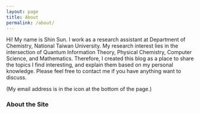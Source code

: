 ```yaml
---
layout: page
title: About
permalink: /about/
---
```


Hi! My name is Shin Sun. I work as a research assistant at Department of Chemistry, National Taiwan University. My research interest
lies in the intersection of Quantum Information Theory, Physical Chemistry, Computer Science, and Mathematics. Therefore, I created this blog as
a place to share the topics I find interesting, and explain them based on my personal knowledge. Please feel free to contact me
if you have anything want to discuss. 

(My email address is in the icon at the bottom of the page.)

### About the Site
